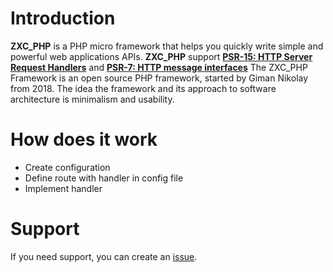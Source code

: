 # Introduction

**ZXC_PHP** is a PHP micro framework that helps you quickly write simple and powerful web applications APIs. 
**ZXC_PHP** support **[PSR-15: HTTP Server Request Handlers](https://www.php-fig.org/psr/psr-15/)** and **[PSR-7: HTTP message interfaces](https://www.php-fig.org/psr/psr-7/)**
The ZXC_PHP Framework is an open source PHP framework, started by Giman Nikolay from 2018. 
The idea the framework and its approach to software architecture is minimalism and usability.


# How does it work

* Create configuration
* Define route with handler in config file
* Implement handler


# Support

If you need support, you can create an [issue](https://github.com/Gimanh/ZXC_PHP/issues).

